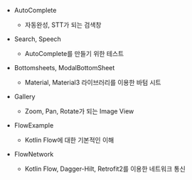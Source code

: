 - AutoComplete
  - 자동완성, STT가 되는 검색창

- Search, Speech
  - AutoComplete를 만들기 위한 테스트

- Bottomsheets, ModalBottomSheet
  - Material, Material3 라이브러리를 이용한 바텀 시트

- Gallery
  - Zoom, Pan, Rotate가 되는 Image View

- FlowExample
  - Kotlin Flow에 대한 기본적인 이해
  
- FlowNetwork
  - Kotlin Flow, Dagger-Hilt, Retrofit2를 이용한 네트워크 통신
